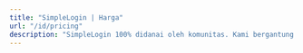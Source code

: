 ```yaml
---
title: "SimpleLogin | Harga"
url: "/id/pricing"
description: "SimpleLogin 100% didanai oleh komunitas. Kami bergantung pada dukungan Anda untuk dapat terus menjalankan layanan ini dan mengembangkan berbagai fitur baru."
---
```


